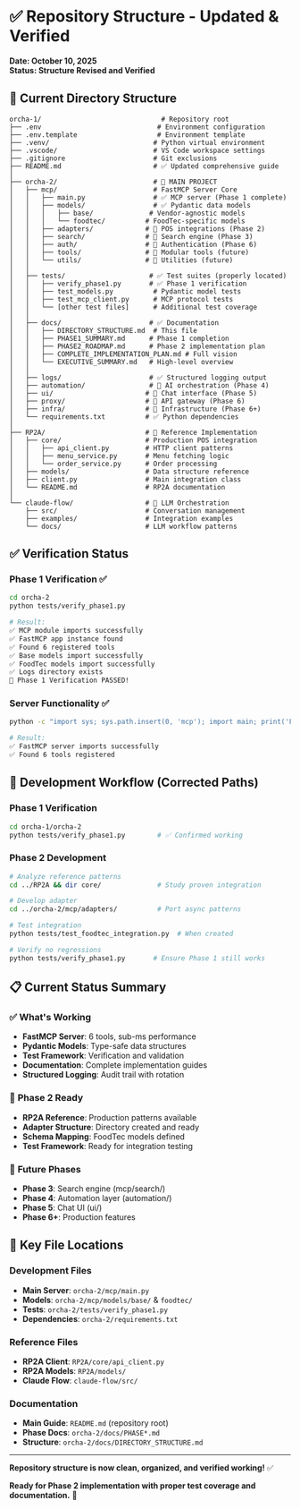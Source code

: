 # ✅ Repository Structure - Updated & Verified

**Date: October 10, 2025**  
**Status: Structure Revised and Verified**

## 📁 **Current Directory Structure**

```
orcha-1/                              # Repository root
├── .env                             # Environment configuration  
├── .env.template                    # Environment template
├── .venv/                          # Python virtual environment
├── .vscode/                        # VS Code workspace settings
├── .gitignore                      # Git exclusions
├── README.md                       # ✅ Updated comprehensive guide
│
├── orcha-2/                        # 🎯 MAIN PROJECT
│   ├── mcp/                        # FastMCP Server Core
│   │   ├── main.py                 # ✅ MCP server (Phase 1 complete)
│   │   ├── models/                 # ✅ Pydantic data models
│   │   │   ├── base/              # Vendor-agnostic models  
│   │   │   └── foodtec/          # FoodTec-specific models
│   │   ├── adapters/             # 🚧 POS integrations (Phase 2)
│   │   ├── search/               # 📅 Search engine (Phase 3)
│   │   ├── auth/                 # 📅 Authentication (Phase 6)
│   │   ├── tools/                # 📅 Modular tools (future)
│   │   └── utils/                # 📅 Utilities (future)
│   │
│   ├── tests/                     # ✅ Test suites (properly located)
│   │   ├── verify_phase1.py       # ✅ Phase 1 verification
│   │   ├── test_models.py          # Pydantic model tests
│   │   ├── test_mcp_client.py      # MCP protocol tests
│   │   └── [other test files]      # Additional test coverage
│   │
│   ├── docs/                      # ✅ Documentation
│   │   ├── DIRECTORY_STRUCTURE.md  # This file
│   │   ├── PHASE1_SUMMARY.md      # Phase 1 completion
│   │   ├── PHASE2_ROADMAP.md      # Phase 2 implementation plan
│   │   ├── COMPLETE_IMPLEMENTATION_PLAN.md # Full vision
│   │   └── EXECUTIVE_SUMMARY.md   # High-level overview
│   │
│   ├── logs/                      # ✅ Structured logging output
│   ├── automation/                # 📅 AI orchestration (Phase 4)
│   ├── ui/                       # 📅 Chat interface (Phase 5)
│   ├── proxy/                    # 📅 API gateway (Phase 6)  
│   ├── infra/                    # 📅 Infrastructure (Phase 6+)
│   └── requirements.txt          # ✅ Python dependencies
│
├── RP2A/                         # 🔗 Reference Implementation
│   ├── core/                     # Production POS integration
│   │   ├── api_client.py         # HTTP client patterns
│   │   ├── menu_service.py       # Menu fetching logic
│   │   └── order_service.py      # Order processing
│   ├── models/                   # Data structure reference
│   ├── client.py                 # Main integration class
│   └── README.md                 # RP2A documentation
│
└── claude-flow/                  # 🧠 LLM Orchestration
    ├── src/                      # Conversation management
    ├── examples/                 # Integration examples
    └── docs/                     # LLM workflow patterns
```

## ✅ **Verification Status**

### **Phase 1 Verification** ✅
```bash
cd orcha-2
python tests/verify_phase1.py

# Result:
✅ MCP module imports successfully
✅ FastMCP app instance found  
✅ Found 6 registered tools
✅ Base models import successfully
✅ FoodTec models import successfully
✅ Logs directory exists
🎉 Phase 1 Verification PASSED!
```

### **Server Functionality** ✅
```bash
python -c "import sys; sys.path.insert(0, 'mcp'); import main; print('FastMCP working')"

# Result:
✅ FastMCP server imports successfully
✅ Found 6 tools registered
```

## 🎯 **Development Workflow** (Corrected Paths)

### **Phase 1 Verification**
```bash
cd orcha-1/orcha-2
python tests/verify_phase1.py        # ✅ Confirmed working
```

### **Phase 2 Development**
```bash
# Analyze reference patterns
cd ../RP2A && dir core/              # Study proven integration

# Develop adapter  
cd ../orcha-2/mcp/adapters/          # Port async patterns

# Test integration
python tests/test_foodtec_integration.py  # When created

# Verify no regressions
python tests/verify_phase1.py       # Ensure Phase 1 still works
```

## 📋 **Current Status Summary**

### ✅ **What's Working**
- **FastMCP Server**: 6 tools, sub-ms performance
- **Pydantic Models**: Type-safe data structures
- **Test Framework**: Verification and validation
- **Documentation**: Complete implementation guides
- **Structured Logging**: Audit trail with rotation

### 🚧 **Phase 2 Ready**  
- **RP2A Reference**: Production patterns available
- **Adapter Structure**: Directory created and ready
- **Schema Mapping**: FoodTec models defined
- **Test Framework**: Ready for integration testing

### 📅 **Future Phases**
- **Phase 3**: Search engine (mcp/search/)
- **Phase 4**: Automation layer (automation/)
- **Phase 5**: Chat UI (ui/)
- **Phase 6+**: Production features

## 🔧 **Key File Locations**

### **Development Files**
- **Main Server**: `orcha-2/mcp/main.py`
- **Models**: `orcha-2/mcp/models/base/` & `foodtec/`
- **Tests**: `orcha-2/tests/verify_phase1.py`
- **Dependencies**: `orcha-2/requirements.txt`

### **Reference Files**
- **RP2A Client**: `RP2A/core/api_client.py`
- **RP2A Models**: `RP2A/models/`
- **Claude Flow**: `claude-flow/src/`

### **Documentation**
- **Main Guide**: `README.md` (repository root)
- **Phase Docs**: `orcha-2/docs/PHASE*.md`
- **Structure**: `orcha-2/docs/DIRECTORY_STRUCTURE.md`

---

**Repository structure is now clean, organized, and verified working!** ✅

**Ready for Phase 2 implementation with proper test coverage and documentation.** 🚀